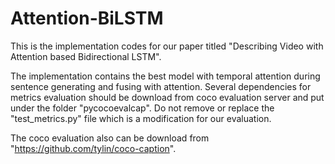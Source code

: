 # Attention-BiLSTM

This is the implementation codes for our paper titled "Describing Video with Attention based Bidirectional LSTM".

The implementation contains the best model with temporal attention during sentence generating and fusing with attention. Several dependencies for metrics evaluation should be download from coco evaluation server and put under the folder "pycocoevalcap". Do not remove or replace the "test_metrics.py" file which is a modification for our evaluation.

The coco evaluation also can be download from "https://github.com/tylin/coco-caption".
